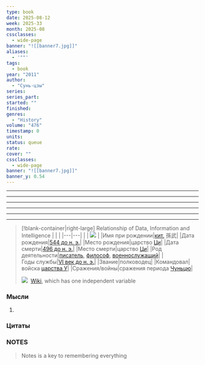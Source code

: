 ```yaml
---
type: book
date: 2025-08-12
week: 2025-33
month: 2025-08
cssclasses:
  - wide-page
banner: "![[banner7.jpg]]"
aliases:
  - '""'
tags:
  - book
year: "2011"
author:
  - "Сунь-цзы"
series: 
series_part: 
started: ""
finished: 
genres:
  - "History"
volume: "476"
timestamp: 0
units: 
status: queue
rate: 
cover: ""
cssclasses:
  - wide-page
banner: "![[banner7.jpg]]"
banner_y: 0.54
---
```


---
---
---
---
---
---

> [!blank-container|right-large] Relationship of Data, Information and Intelligence
> |   |   |
|---|---|
|    |  ![](https://content1.rozetka.com.ua/goods/images/big/268561952.jpg)  |
|Имя при рождении|[кит.](https://ru.wikipedia.org/wiki/%D0%9A%D0%B8%D1%82%D0%B0%D0%B9%D1%81%D0%BA%D0%B8%D0%B9_%D1%8F%D0%B7%D1%8B%D0%BA "Китайский язык") 孫武|
|Дата рождения|[544 до н. э.](https://ru.wikipedia.org/wiki/544_%D0%B3%D0%BE%D0%B4_%D0%B4%D0%BE_%D0%BD._%D1%8D. "544 год до н. э.")|
|Место рождения|царство [Ци](https://ru.wikipedia.org/wiki/%D0%A6%D0%B8_\(%D1%86%D0%B0%D1%80%D1%81%D1%82%D0%B2%D0%BE\) "Ци (царство)")|
|Дата смерти|[496 до н. э.](https://ru.wikipedia.org/wiki/496_%D0%B3%D0%BE%D0%B4_%D0%B4%D0%BE_%D0%BD._%D1%8D. "496 год до н. э.")|
|Место смерти|царство [Ци](https://ru.wikipedia.org/wiki/%D0%A6%D0%B8_\(%D1%86%D0%B0%D1%80%D1%81%D1%82%D0%B2%D0%BE\) "Ци (царство)")|
|Род деятельности|[писатель](https://ru.wikipedia.org/wiki/%D0%9F%D0%B8%D1%81%D0%B0%D1%82%D0%B5%D0%BB%D1%8C "Писатель"), [философ](https://ru.wikipedia.org/wiki/%D0%A4%D0%B8%D0%BB%D0%BE%D1%81%D0%BE%D1%84 "Философ"), [военнослужащий](https://ru.wikipedia.org/wiki/%D0%92%D0%BE%D0%B5%D0%BD%D0%BD%D0%BE%D1%81%D0%BB%D1%83%D0%B6%D0%B0%D1%89%D0%B8%D0%B9 "Военнослужащий")|
|Годы службы|[VI век до н. э.](https://ru.wikipedia.org/wiki/VI_%D0%B2%D0%B5%D0%BA_%D0%B4%D0%BE_%D0%BD._%D1%8D. "VI век до н. э.")|
|Звание|полководец|
|Командовал|войска [царства У](https://ru.wikipedia.org/wiki/%D0%A3_\(%D1%86%D0%B0%D1%80%D1%81%D1%82%D0%B2%D0%BE,_%D0%A7%D1%83%D0%BD%D1%8C%D1%86%D1%8E\) "У (царство, Чуньцю)")|
|Сражения/войны|сражения периода [Чуньцю](https://ru.wikipedia.org/wiki/%D0%9F%D0%B5%D1%80%D0%B8%D0%BE%D0%B4_%D0%A7%D1%83%D0%BD%D1%8C%D1%86%D1%8E "Период Чуньцю")|
> 
> ![](https://content1.rozetka.com.ua/goods/images/big/268561952.jpg)
>  [Wiki](https://en.wikipedia.org/wiki/Simple_linear_regression "Simple linear regression"), which has one independent variable

### Мысли
1. 

### Цитаты
>


### NOTES
>Notes is a key to remembering everything